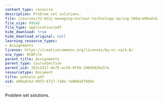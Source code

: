 ```yaml
---
content_type: resource
description: Problem set solutions.
file: /courses/22-812j-managing-nuclear-technology-spring-2004/a90adcb299f267177a0e7a000a979d5e_ps6soln.pdf
file_size: 99145
file_type: application/pdf
hide_download: true
hide_download_original: null
learning_resource_types:
- Assignments
license: https://creativecommons.org/licenses/by-nc-sa/4.0/
ocw_type: OCWFile
parent_title: Assignments
parent_type: CourseSection
parent_uid: 263c2d17-de75-acf6-9f50-2904502ba57e
resourcetype: Document
title: ps6soln.pdf
uid: a90adcb2-99f2-6717-7a0e-7a000a979d5e
---
```

Problem set solutions.